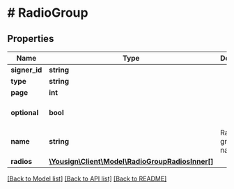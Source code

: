 # # RadioGroup

## Properties

Name | Type | Description | Notes
------------ | ------------- | ------------- | -------------
**signer_id** | **string** |  |
**type** | **string** |  |
**page** | **int** |  |
**optional** | **bool** |  | [optional] [default to false]
**name** | **string** | Radio group&#39;s name | [optional]
**radios** | [**\Yousign\Client\Model\RadioGroupRadiosInner[]**](RadioGroupRadiosInner.md) |  |

[[Back to Model list]](../../README.md#models) [[Back to API list]](../../README.md#endpoints) [[Back to README]](../../README.md)
